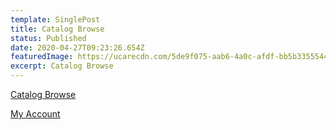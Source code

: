 ```yaml
---
template: SinglePost
title: Catalog Browse
status: Published
date: 2020-04-27T09:23:26.654Z
featuredImage: https://ucarecdn.com/5de9f075-aab6-4a0c-afdf-bb5b33555443/
excerpt: Catalog Browse
---
```

[Catalog Browse ](http://www.leifpac.viking.lib.mn.us/)

[My Account](http://www.leifpac.viking.lib.mn.us/ipac20/ipac.jsp?menu=account)